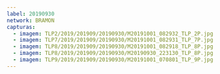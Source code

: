 ```yaml
---
label: 20190930
network: BRAMON
capturas:
  - imagem: TLP2/2019/201909/20190930/M20191001_082932_TLP_2P.jpg
  - imagem: TLP7/2019/201909/20190930/M20191001_082931_TLP_7P.jpg
  - imagem: TLP8/2019/201909/20190930/M20191001_082918_TLP_8P.jpg
  - imagem: TLP8/2019/201909/20190930/M20190930_223130_TLP_8P.jpg
  - imagem: TLP9/2019/201909/20190930/M20191001_070801_TLP_9P.jpg
---
```

